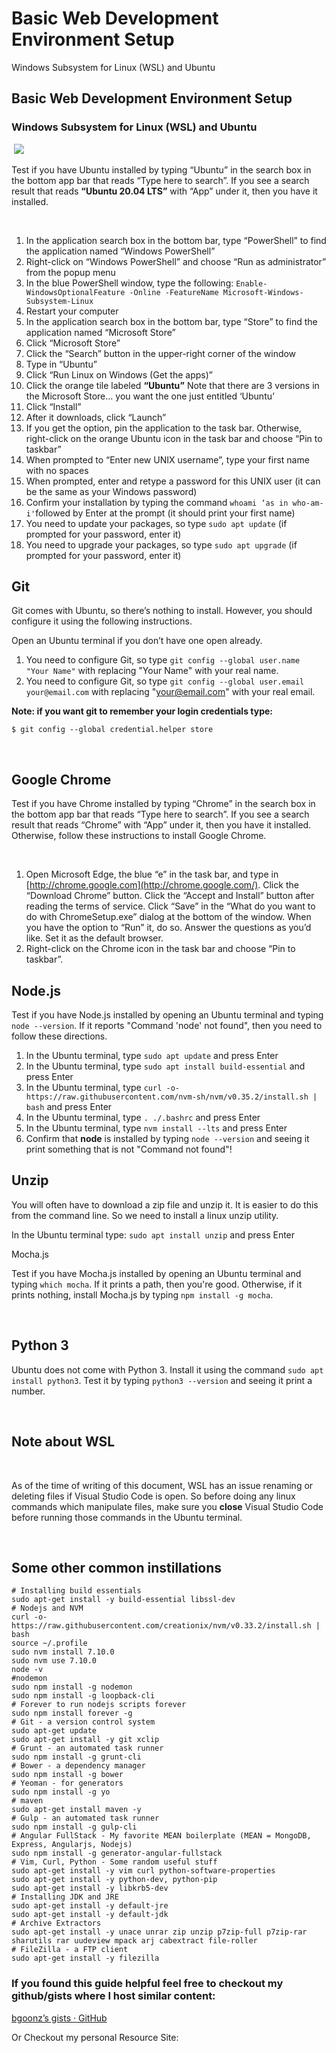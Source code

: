 # Basic Web Development Environment Setup

 Windows Subsystem for Linux \(WSL\) and Ubuntu

##  Basic Web Development Environment Setup <a id="d1ae"></a>

###  Windows Subsystem for Linux \(WSL\) and Ubuntu <a id="8672"></a>

‌ ![](https://cdn-images-1.medium.com/max/800/0*aqKP1drNHmNm34zz.jpg)

 Test if you have Ubuntu installed by typing “Ubuntu” in the search box in the bottom app bar that reads “Type here to search”. If you see a search result that reads **“Ubuntu 20.04 LTS”** with “App” under it, then you have it installed.

‌

1.  In the application search box in the bottom bar, type “PowerShell” to find the application named “Windows PowerShell”
2.  Right-click on “Windows PowerShell” and choose “Run as administrator” from the popup menu
3.  In the blue PowerShell window, type the following: `Enable-WindowsOptionalFeature -Online -FeatureName Microsoft-Windows-Subsystem-Linux`
4.  Restart your computer
5.  In the application search box in the bottom bar, type “Store” to find the application named “Microsoft Store”
6.  Click “Microsoft Store”
7.  Click the “Search” button in the upper-right corner of the window
8.  Type in “Ubuntu”
9.  Click “Run Linux on Windows \(Get the apps\)”
10.  Click the orange tile labeled **“Ubuntu”** Note that there are 3 versions in the Microsoft Store… you want the one just entitled ‘Ubuntu’
11.  Click “Install”
12.  After it downloads, click “Launch”
13.  If you get the option, pin the application to the task bar. Otherwise, right-click on the orange Ubuntu icon in the task bar and choose “Pin to taskbar”
14.  When prompted to “Enter new UNIX username”, type your first name with no spaces
15.  When prompted, enter and retype a password for this UNIX user \(it can be the same as your Windows password\)
16.  Confirm your installation by typing the command `whoami ‘as in who-am-i'`followed by Enter at the prompt \(it should print your first name\)
17.  You need to update your packages, so type `sudo apt update` \(if prompted for your password, enter it\)
18.  You need to upgrade your packages, so type `sudo apt upgrade` \(if prompted for your password, enter it\)

##  Git <a id="8302"></a>

 Git comes with Ubuntu, so there’s nothing to install. However, you should configure it using the following instructions.

 ‌Open an Ubuntu terminal if you don’t have one open already.

1.  You need to configure Git, so type `git config --global user.name "Your Name"` with replacing "Your Name" with your real name.
2.  You need to configure Git, so type `git config --global user.email your@email.com` with replacing "[your@email.com](mailto:your@email.com)" with your real email.

 **Note: if you want git to remember your login credentials type:**

```text
$ git config --global credential.helper store
```

 ‌

##  Google Chrome <a id="d33b"></a>

 Test if you have Chrome installed by typing “Chrome” in the search box in the bottom app bar that reads “Type here to search”. If you see a search result that reads “Chrome” with “App” under it, then you have it installed. Otherwise, follow these instructions to install Google Chrome.

‌

1.  Open Microsoft Edge, the blue “e” in the task bar, and type in [http://chrome.google.com](http://chrome.google.com/). Click the “Download Chrome” button. Click the “Accept and Install” button after reading the terms of service. Click “Save” in the “What do you want to do with ChromeSetup.exe” dialog at the bottom of the window. When you have the option to “Run” it, do so. Answer the questions as you’d like. Set it as the default browser.
2.  Right-click on the Chrome icon in the task bar and choose “Pin to taskbar”.

##  Node.js <a id="ce17"></a>

 Test if you have Node.js installed by opening an Ubuntu terminal and typing `node --version`. If it reports "Command 'node' not found", then you need to follow these directions.

1.  In the Ubuntu terminal, type `sudo apt update` and press Enter
2.  In the Ubuntu terminal, type `sudo apt install build-essential` and press Enter
3.  In the Ubuntu terminal, type `curl -o- https://raw.githubusercontent.com/nvm-sh/nvm/v0.35.2/install.sh | bash` and press Enter
4.  In the Ubuntu terminal, type `. ./.bashrc` and press Enter
5.  In the Ubuntu terminal, type `nvm install --lts` and press Enter
6.  Confirm that **node** is installed by typing `node --version` and seeing it print something that is not "Command not found"!

##  Unzip <a id="7d5d"></a>

 You will often have to download a zip file and unzip it. It is easier to do this from the command line. So we need to install a linux unzip utility.

 ‌In the Ubuntu terminal type: `sudo apt install unzip` and press Enter

 ‌Mocha.js

 Test if you have Mocha.js installed by opening an Ubuntu terminal and typing `which mocha`. If it prints a path, then you're good. Otherwise, if it prints nothing, install Mocha.js by typing `npm install -g mocha`.

‌

##  Python 3 <a id="ad40"></a>

 Ubuntu does not come with Python 3. Install it using the command `sudo apt install python3`. Test it by typing `python3 --version` and seeing it print a number.

‌

##  Note about WSL <a id="63b7"></a>

‌

 As of the time of writing of this document, WSL has an issue renaming or deleting files if Visual Studio Code is open. So before doing any linux commands which manipulate files, make sure you **close** Visual Studio Code before running those commands in the Ubuntu terminal.

‌

##  Some other common instillations <a id="7ef9"></a>

```text
# Installing build essentials
sudo apt-get install -y build-essential libssl-dev
# Nodejs and NVM
curl -o- https://raw.githubusercontent.com/creationix/nvm/v0.33.2/install.sh | bash
source ~/.profile
sudo nvm install 7.10.0
sudo nvm use 7.10.0
node -v
#nodemon
sudo npm install -g nodemon
sudo npm install -g loopback-cli
# Forever to run nodejs scripts forever
sudo npm install forever -g
# Git - a version control system
sudo apt-get update
sudo apt-get install -y git xclip
# Grunt - an automated task runner
sudo npm install -g grunt-cli
# Bower - a dependency manager
sudo npm install -g bower
# Yeoman - for generators
sudo npm install -g yo
# maven
sudo apt-get install maven -y
# Gulp - an automated task runner
sudo npm install -g gulp-cli
# Angular FullStack - My favorite MEAN boilerplate (MEAN = MongoDB, Express, Angularjs, Nodejs)
sudo npm install -g generator-angular-fullstack
# Vim, Curl, Python - Some random useful stuff
sudo apt-get install -y vim curl python-software-properties
sudo apt-get install -y python-dev, python-pip
sudo apt-get install -y libkrb5-dev
# Installing JDK and JRE
sudo apt-get install -y default-jre
sudo apt-get install -y default-jdk
# Archive Extractors
sudo apt-get install -y unace unrar zip unzip p7zip-full p7zip-rar sharutils rar uudeview mpack arj cabextract file-roller
# FileZilla - a FTP client
sudo apt-get install -y filezilla
```

###  If you found this guide helpful feel free to checkout my github/gists where I host similar content: <a id="4493"></a>

 [bgoonz’s gists · GitHub](https://gist.github.com/bgoonz)

 Or Checkout my personal Resource Site:


